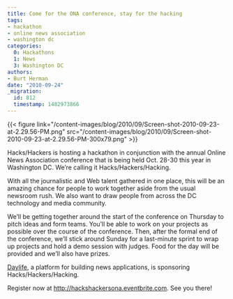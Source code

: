 ```yaml
---
title: Come for the ONA conference, stay for the hacking
tags:
- hackathon
- online news association
- washington dc
categories:
  0: Hackathons
  1: News
  3: Washington DC
authors:
- Burt Herman
date: "2010-09-24"
_migration:
  id: 812
  timestamp: 1482973866
---
```


{{< figure link="/content-images/blog/2010/09/Screen-shot-2010-09-23-at-2.29.56-PM.png" src="/content-images/blog/2010/09/Screen-shot-2010-09-23-at-2.29.56-PM-300x79.png" >}}

Hacks/Hackers is hosting a hackathon in conjunction with the annual Online News Association conference that is being held Oct. 28-30 this year in Washington DC. We&#8217;re calling it Hacks/Hackers/Hacking.

With all the journalistic and Web talent gathered in one place, this will be an amazing chance for people to work together aside from the usual newsroom rush. We also want to draw people from across the DC technology and media community.

We&#8217;ll be getting together around the start of the conference on Thursday to pitch ideas and form teams. You&#8217;ll be able to work on your projects as possible over the course of the conference. Then, after the formal end of the conference, we&#8217;ll stick around Sunday for a last-minute sprint to wrap up projects and hold a demo session with judges. Food for the day will be provided and we&#8217;ll also have prizes.

[Daylife][1], a platform for building news applications, is sponsoring Hacks/Hackers/Hacking.

Register now at <http://hackshackersona.eventbrite.com>. See you there!

 [1]: http://daylife.com